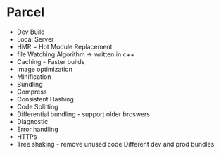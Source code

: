 # Parcel
- Dev Build
- Local Server
- HMR = Hot Module Replacement
- file Watching Algorithm -> written in c++
- Caching - Faster builds
- Image optimization
- Minification
- Bundling
- Compress
- Consistent Hashing
- Code Splitting
- Differential bundling - support older broswers
- Diagnostic
- Error handling
- HTTPs
- Tree shaking -  remove unused code
Different dev and prod bundles